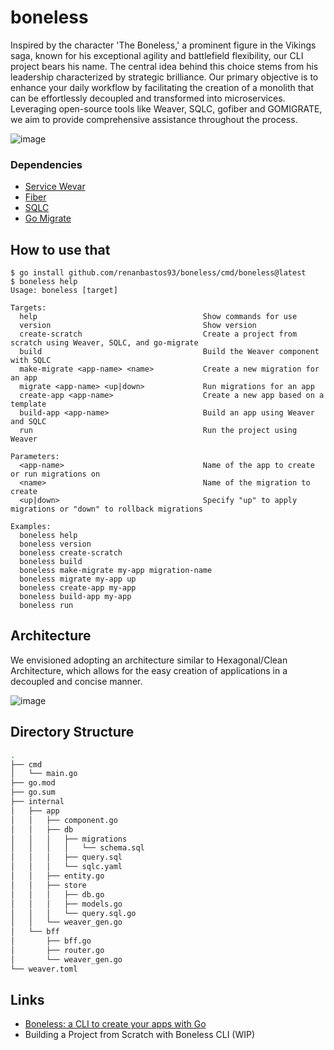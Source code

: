 # boneless
Inspired by the character 'The Boneless,' a prominent figure in the Vikings saga, known for his exceptional agility and battlefield flexibility, our CLI project bears his name. The central idea behind this choice stems from his leadership characterized by strategic brilliance. Our primary objective is to enhance your daily workflow by facilitating the creation of a monolith that can be effortlessly decoupled and transformed into microservices. Leveraging open-source tools like Weaver, SQLC, gofiber and GOMIGRATE, we aim to provide comprehensive assistance throughout the process.


![image](https://github.com/renanbastos93/boneless/assets/8202898/46918810-9564-4ab6-b96a-933bca50fd94)


### Dependencies
 - [Service Wevar](https://serviceweaver.dev/)
 - [Fiber](https://gofiber.io/)
 - [SQLC](https://docs.sqlc.dev/en/stable/overview/install.html)
 - [Go Migrate](https://github.com/golang-migrate/migrate/tree/master/cmd/migrate#installation)
 

## How to use that
```
$ go install github.com/renanbastos93/boneless/cmd/boneless@latest
$ boneless help
Usage: boneless [target]

Targets:
  help                                     Show commands for use
  version                                  Show version
  create-scratch                           Create a project from scratch using Weaver, SQLC, and go-migrate
  build                                    Build the Weaver component with SQLC
  make-migrate <app-name> <name>           Create a new migration for an app
  migrate <app-name> <up|down>             Run migrations for an app
  create-app <app-name>                    Create a new app based on a template
  build-app <app-name>                     Build an app using Weaver and SQLC
  run                                      Run the project using Weaver

Parameters:
  <app-name>                               Name of the app to create or run migrations on
  <name>                                   Name of the migration to create
  <up|down>                                Specify "up" to apply migrations or "down" to rollback migrations

Examples:
  boneless help
  boneless version
  boneless create-scratch
  boneless build
  boneless make-migrate my-app migration-name
  boneless migrate my-app up
  boneless create-app my-app
  boneless build-app my-app
  boneless run
```

## Architecture
We envisioned adopting an architecture similar to Hexagonal/Clean Architecture, which allows for the easy creation of applications in a decoupled and concise manner.

![image](https://github.com/renanbastos93/boneless/assets/8202898/b2ca8d54-46a6-4a19-bebc-94938f438cd5)


## Directory Structure
```sh
.
├── cmd
│   └── main.go
├── go.mod
├── go.sum
├── internal
│   ├── app
│   │   ├── component.go
│   │   ├── db
│   │   │   ├── migrations
│   │   │   │   └── schema.sql
│   │   │   ├── query.sql
│   │   │   └── sqlc.yaml
│   │   ├── entity.go
│   │   ├── store
│   │   │   ├── db.go
│   │   │   ├── models.go
│   │   │   └── query.sql.go
│   │   └── weaver_gen.go
│   └── bff
│       ├── bff.go
│       ├── router.go
│       └── weaver_gen.go
└── weaver.toml
```


## Links
- [Boneless: a CLI to create your apps with Go](https://dev.to/renanbastos93/boneless-a-cli-to-create-your-apps-with-go-31kh)
- Building a Project from Scratch with Boneless CLI (WIP)
